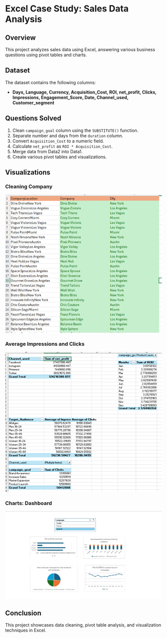 # Excel Case Study: Sales Data Analysis

## Overview
This project analyzes sales data using Excel, answering various business questions using pivot tables and charts.

## Dataset
The dataset contains the following columns:
- **Days, Language, Currency, Acquisition_Cost, ROI, net_profit, Clicks, Impressions, Engagement_Score, Date, Channel_used, Customer_segment**

## Questions Solved
1. Clean `campaign_goal` column using the `SUBSTITUTE()` function.
2. Separate number and days from the `duration` column.
3. Convert `Acquisition_Cost` to a numeric field.
4. Calculate `net_profit` as `ROI * Acquisition_Cost`.
5. Merge data from Data2 into Data1.
6. Create various pivot tables and visualizations.

## Visualizations
### Cleaning Company
![separate company name and location](img3.PNG)

### Average Impressions and Clicks
![Average Impressions and Clicks](img2.PNG)

### Charts: Dashboard
![Charts: Dashboard](img1.PNG)

## Conclusion
This project showcases data cleaning, pivot table analysis, and visualization techniques in Excel.
